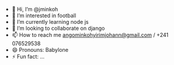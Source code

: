 - 👋 Hi, I’m @jminkoh
- 👀 I’m interested in football
- 🌱 I’m currently learning node js
- 💞️ I’m looking to collaborate on django
- 📫 How to reach me angominkohyirimjohann@gmail.com / +241 076529538
- 😄 Pronouns: Babylone
- ⚡ Fun fact: ...

<!---
jminkoh/jminkoh is a ✨ special ✨ repository because its `README.md` (this file) appears on your GitHub profile.
You can click the Preview link to take a look at your changes.
--->
